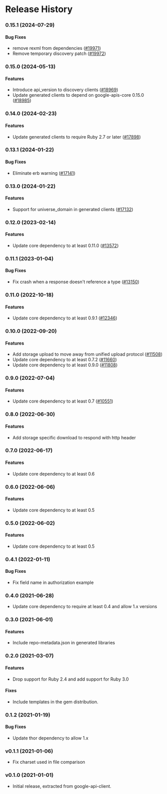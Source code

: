# Release History

### 0.15.1 (2024-07-29)

#### Bug Fixes

* remove rexml from dependencies ([#19971](https://github.com/googleapis/google-api-ruby-client/issues/19971)) 
* Remove temporary discovery patch ([#19972](https://github.com/googleapis/google-api-ruby-client/issues/19972)) 

### 0.15.0 (2024-05-13)

#### Features

* Introduce api_version to discovery clients ([#18969](https://github.com/googleapis/google-api-ruby-client/issues/18969)) 
* Update generated clients to depend on google-apis-core 0.15.0 ([#18985](https://github.com/googleapis/google-api-ruby-client/issues/18985)) 

### 0.14.0 (2024-02-23)

#### Features

* Update generated clients to require Ruby 2.7 or later ([#17898](https://github.com/googleapis/google-api-ruby-client/issues/17898)) 

### 0.13.1 (2024-01-22)

#### Bug Fixes

* Eliminate erb warning ([#17141](https://github.com/googleapis/google-api-ruby-client/issues/17141)) 

### 0.13.0 (2024-01-22)

#### Features

* Support for universe_domain in generated clients ([#17132](https://github.com/googleapis/google-api-ruby-client/issues/17132)) 

### 0.12.0 (2023-02-14)

#### Features

* Update core dependency to at least 0.11.0 ([#13572](https://github.com/googleapis/google-api-ruby-client/issues/13572)) 

### 0.11.1 (2023-01-04)

#### Bug Fixes

* Fix crash when a response doesn't reference a type ([#13150](https://github.com/googleapis/google-api-ruby-client/issues/13150)) 

### 0.11.0 (2022-10-18)

#### Features

* Update core dependency to at least 0.9.1 ([#12346](https://github.com/googleapis/google-api-ruby-client/issues/12346)) 

### 0.10.0 (2022-09-20)

#### Features

* Add storage upload to move away from unified upload protocol ([#11508](https://github.com/googleapis/google-api-ruby-client/issues/11508)) 
* Update core dependency to at least 0.7.2 ([#11660](https://github.com/googleapis/google-api-ruby-client/issues/11660)) 
* Update core dependency to at least 0.9.0 ([#11808](https://github.com/googleapis/google-api-ruby-client/issues/11808)) 

### 0.9.0 (2022-07-04)

#### Features

* Update core dependency to at least 0.7 ([#10551](https://github.com/googleapis/google-api-ruby-client/issues/10551)) 

### 0.8.0 (2022-06-30)

#### Features

* Add storage specific download to respond with http header 

### 0.7.0 (2022-06-17)

#### Features

* Update core dependency to at least 0.6

### 0.6.0 (2022-06-06)

#### Features

* Update core dependency to at least 0.5

### 0.5.0 (2022-06-02)

#### Features

* Update core dependency to at least 0.5

### 0.4.1 (2022-01-11)

#### Bug Fixes

* Fix field name in authorization example 

### 0.4.0 (2021-06-28)

* Update core dependency to require at least 0.4 and allow 1.x versions

### 0.3.0 (2021-06-01)

#### Features

* Include repo-metadata.json in generated libraries

### 0.2.0 (2021-03-07)

#### Features

* Drop support for Ruby 2.4 and add support for Ruby 3.0

#### Fixes

* Include templates in the gem distribution.

### 0.1.2 (2021-01-19)

#### Bug Fixes

* Update thor dependency to allow 1.x

### v0.1.1 (2021-01-06)

* Fix charset used in file comparison

### v0.1.0 (2021-01-01)

* Initial release, extracted from google-api-client.

